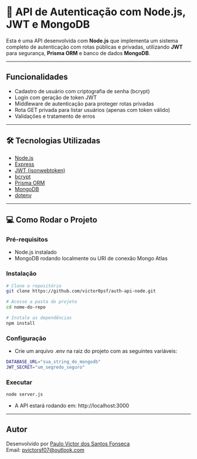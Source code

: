 # 🔐 API de Autenticação com Node.js, JWT e MongoDB

Esta é uma API desenvolvida com **Node.js** que implementa um sistema completo de autenticação com rotas públicas e privadas, utilizando **JWT** para segurança, **Prisma ORM** e banco de dados **MongoDB**.

---

##  Funcionalidades

- Cadastro de usuário com criptografia de senha (bcrypt)
- Login com geração de token JWT
- Middleware de autenticação para proteger rotas privadas
- Rota GET privada para listar usuários (apenas com token válido)
- Validações e tratamento de erros

---

## 🛠️ Tecnologias Utilizadas

- [Node.js](https://nodejs.org/)
- [Express](https://expressjs.com/)
- [JWT (jsonwebtoken)](https://jwt.io/)
- [bcrypt](https://www.npmjs.com/package/bcrypt)
- [Prisma ORM](https://www.prisma.io/)
- [MongoDB](https://www.mongodb.com/)
- [dotenv](https://www.npmjs.com/package/dotenv)

---

## 💻 Como Rodar o Projeto

### Pré-requisitos

- Node.js instalado
- MongoDB rodando localmente ou URI de conexão Mongo Atlas

### Instalação

```bash
# Clone o repositório
git clone https://github.com/victor0psf/auth-api-node.git

# Acesse a pasta do projeto
cd nome-do-repo

# Instale as dependências
npm install
```

### Configuração
- Crie um arquivo .env na raiz do projeto com as seguintes variáveis:
```bash
DATABASE_URL="sua_string_do_mongodb"
JWT_SECRET="um_segredo_seguro"
```
### Executar 

```bash
node server.js
```
- A API estará rodando em: http://localhost:3000

---

## Autor

Desenvolvido por [Paulo Victor dos Santos Fonseca](https://github.com/victor0psf)  
Email: pvictorsf07@outlook.com


